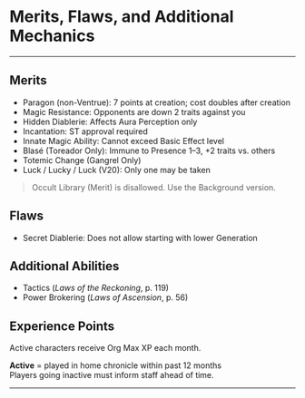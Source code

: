 # Merits, Flaws, and Additional Mechanics

-----

## Merits

- Paragon (non-Ventrue): 7 points at creation; cost doubles after creation
- Magic Resistance: Opponents are down 2 traits against you
- Hidden Diablerie: Affects Aura Perception only
- Incantation: ST approval required
- Innate Magic Ability: Cannot exceed Basic Effect level
- Blasé (Toreador Only): Immune to Presence 1–3, +2 traits vs. others
- Totemic Change (Gangrel Only)
- Luck / Lucky / Luck (V20): Only one may be taken

> Occult Library (Merit) is disallowed. Use the Background version.

## Flaws

- Secret Diablerie: Does not allow starting with lower Generation

## Additional Abilities

- Tactics (*Laws of the Reckoning*, p. 119)
- Power Brokering (*Laws of Ascension*, p. 56)

## Experience Points

Active characters receive Org Max XP each month.

**Active** = played in home chronicle within past 12 months  
Players going inactive must inform staff ahead of time.

-----

